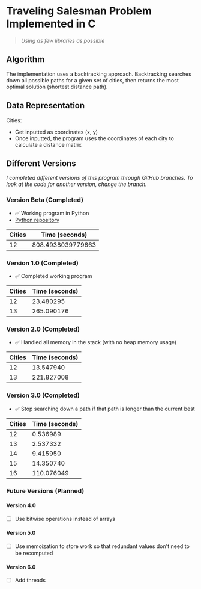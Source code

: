 # Traveling Salesman Problem Implemented in C

> *Using as few libraries as possible*

## Algorithm

The implementation uses a backtracking approach. Backtracking searches down all possible paths for a given set of cities, then returns the most optimal solution (shortest distance path).

## Data Representation

Cities:
- Get inputted as coordinates (x, y)
- Once inputted, the program uses the coordinates of each city to calculate a distance matrix

## Different Versions

*I completed different versions of this program through GitHub branches. To look at the code for another version, change the branch.*

### Version Beta (Completed)
- ✅ Working program in Python
- [Python repository](https://github.com/19sblanco/tsp_python)

| Cities | Time (seconds) |
|--------|----------------|
| 12 | 808.4938039779663 |

### Version 1.0 (Completed)
- ✅ Completed working program

| Cities | Time (seconds) |
|--------|----------------|
| 12 | 23.480295 |
| 13 | 265.090176 |

### Version 2.0 (Completed)
- ✅ Handled all memory in the stack (with no heap memory usage)

| Cities | Time (seconds) |
|--------|----------------|
| 12 | 13.547940 |
| 13 | 221.827008 |

### Version 3.0 (Completed)
- ✅ Stop searching down a path if that path is longer than the current best

| Cities | Time (seconds) |
|--------|----------------|
| 12 | 0.536989 |
| 13 | 2.537332 |
| 14 | 9.415950 |
| 15 | 14.350740 |
| 16 | 110.076049 |

### Future Versions (Planned)

#### Version 4.0
- [ ] Use bitwise operations instead of arrays

#### Version 5.0
- [ ] Use memoization to store work so that redundant values don't need to be recomputed

#### Version 6.0
- [ ] Add threads
